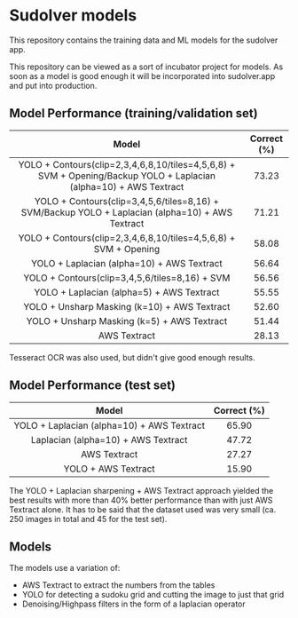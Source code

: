 # Sudolver models
This repository contains the training data and ML models for the sudolver app.

This repository can be viewed as a sort of incubator project for models. As soon as a model is good enough it will be incorporated into sudolver.app and put into production.

## Model Performance (training/validation set)

| Model | Correct (%)  |
| :---:   | :-: |
| YOLO + Contours(clip=2,3,4,6,8,10/tiles=4,5,6,8) + SVM + Opening/Backup YOLO + Laplacian (alpha=10) + AWS Textract | 73.23 |
| YOLO + Contours(clip=3,4,5,6/tiles=8,16) + SVM/Backup YOLO + Laplacian (alpha=10) + AWS Textract | 71.21 |
| YOLO + Contours(clip=2,3,4,6,8,10/tiles=4,5,6,8) + SVM + Opening | 58.08 |
| YOLO + Laplacian (alpha=10) + AWS Textract | 56.64 |
| YOLO + Contours(clip=3,4,5,6/tiles=8,16) + SVM | 56.56 |
| YOLO + Laplacian (alpha=5) + AWS Textract | 55.55 |
| YOLO + Unsharp Masking (k=10) + AWS Textract | 52.60 |
| YOLO + Unsharp Masking (k=5) + AWS Textract | 51.44 |
| AWS Textract | 28.13 |

Tesseract OCR was also used, but didn't give good enough results.

## Model Performance (test set)

| Model | Correct (%)  |
| :---:   | :-: |
| YOLO + Laplacian (alpha=10) + AWS Textract | 65.90 |
| Laplacian (alpha=10) + AWS Textract | 47.72 |
| AWS Textract | 27.27 |
| YOLO + AWS Textract | 15.90 |

The YOLO + Laplacian sharpening + AWS Textract approach yielded the best results with more than 40% better performance than with just AWS Textract alone.
It has to be said that the dataset used was very small (ca. 250 images in total and 45 for the test set).

## Models

The models use a variation of:

* AWS Textract to extract the numbers from the tables
* YOLO for detecting a sudoku grid and cutting the image to just that grid
* Denoising/Highpass filters in the form of a laplacian operator